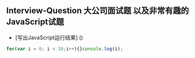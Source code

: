 ## Interview-Question 大公司面试题 以及非常有趣的JavaScript试题

* [写出JavaScript运行结果] ()
```JavaScript
for(var i = 0; i < 10;i++){}console.log(i);
```
